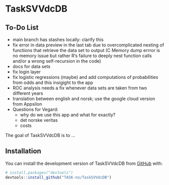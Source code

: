 
<!-- README.md is generated from README.Rmd. Please edit that file -->

# TaskSVVdcDB

## To-Do List

- main branch has stashes locally: clarify this
- fix error in data preview in the last tab due to overcomplicated
  nesting of functions that retrieve the data set to output (C Memory
  dump errror is no memory issue but rather R’s failure to deeply nest
  function calls and/or a wrong self-recursion in the code)
- docs for data sets
- fix login layer
- fix logistic regressions (maybe) and add computations of probabilities
  from odds and this insigight to the app
- ROC analysis needs a fix whenever data sets are taken from two
  different years
- translation between english and norsk; use the google cloud version
  from Appsilon
- Questions for Vegard:
  - why do we use this app and what for exactly?
  - det norske veritas
  - costs

<!-- badges: start -->
<!-- badges: end -->

The goal of TaskSVVdcDB is to …

## Installation

You can install the development version of TaskSVVdcDB from
[GitHub](https://github.com/) with:

``` r
# install.packages("devtools")
devtools::install_github("TASK-no/TaskSVVdcDB")
```
